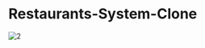 
# Restaurants-System-Clone

![2](https://user-images.githubusercontent.com/90233553/196965640-a14c880f-052b-484a-b22e-00294b33b081.PNG)
